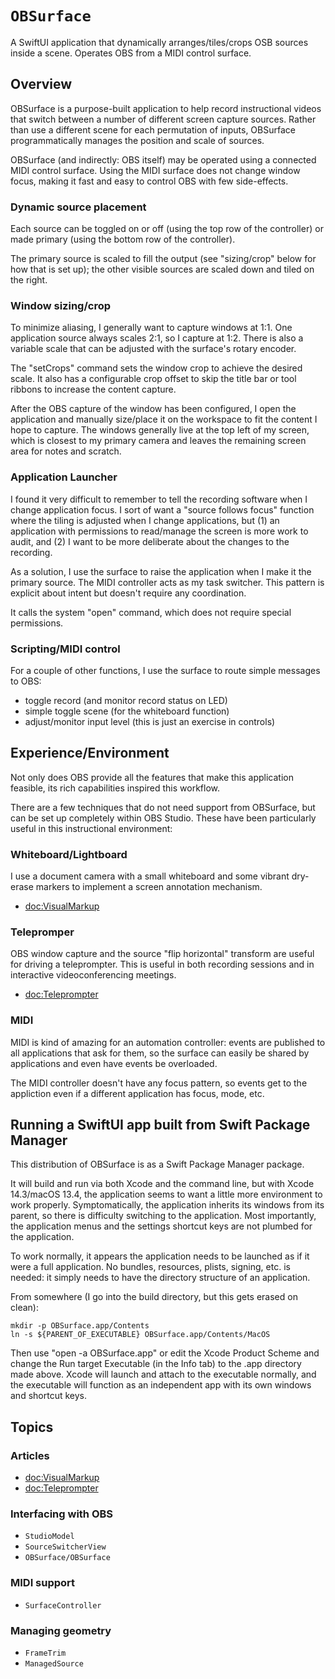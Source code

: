 # ``OBSurface``

A SwiftUI application that dynamically arranges/tiles/crops OSB sources inside a scene.
Operates OBS from a MIDI control surface.


## Overview

OBSurface is a purpose-built application to help record instructional
videos that switch between a number of different screen capture
sources. Rather than use a different scene for each permutation of
inputs, OBSurface programmatically manages the position and scale of
sources.

OBSurface (and indirectly: OBS itself) may be operated using a
connected MIDI control surface. Using the MIDI surface does not change
window focus, making it fast and easy to control OBS with few
side-effects.

### Dynamic source placement

Each source can be toggled on or off (using the top row of the controller)
or made primary (using the bottom row of the controller).

The primary source is scaled to fill the output (see "sizing/crop" below for
how that is set up); the other visible sources are scaled
down and tiled on the right. 


### Window sizing/crop

To minimize aliasing, I generally want to capture windows at 1:1. One
application source always scales 2:1, so I capture at 1:2. There is also a
variable scale that can be adjusted with the surface's rotary encoder.

The "setCrops" command sets the window crop to achieve the desired scale. It
also has a configurable crop offset to skip the title bar or tool ribbons to
increase the content capture.

After the OBS capture of the window has been configured, I open the application
and manually size/place it on the workspace to fit the content I hope to capture.
The windows generally live at the top left of my screen, which is closest to
my primary camera and leaves the remaining screen area for notes and scratch.


### Application Launcher

I found it very difficult to remember to tell the recording software when I
change application focus. I sort of want a "source follows focus" function
where the tiling is adjusted when I change applications, but (1) an application
with permissions to read/manage the screen is more work to audit, and (2) I want
to be more deliberate about the changes to the recording.

As a solution, I use the surface to raise the application when I make it the
primary source. The MIDI controller acts as my task switcher. This pattern
is explicit about intent but doesn't require any coordination.

It calls the system "open" command, which does not require special permissions.


### Scripting/MIDI control

For a couple of other functions, I use the surface to route simple messages to
OBS:

- toggle record (and monitor record status on LED)
- simple toggle scene (for the whiteboard function)
- adjust/monitor input level (this is just an exercise in controls)




## Experience/Environment

Not only does OBS provide all the features that make this application feasible,
its rich capabilities inspired this workflow.

There are a few techniques that do not need support from OBSurface,
but can be set up completely within OBS Studio. These have been
particularly useful in this instructional environment:

### Whiteboard/Lightboard

I use a document camera with a small whiteboard and some vibrant dry-erase
markers to implement a screen annotation mechanism.

- <doc:VisualMarkup>

### Telepromper

OBS window capture and the source "flip horizontal" transform are
useful for driving a teleprompter. This is useful in both recording
sessions and in interactive videoconferencing meetings.

- <doc:Teleprompter>

###  MIDI

MIDI is kind of amazing for an automation controller: events are published to
all applications that ask for them, so the surface can easily be shared by
applications and even have events be overloaded.

The MIDI controller doesn't have any focus pattern, so events get to the
appliction even if a different application has focus, mode, etc.

## Running a SwiftUI app built from Swift Package Manager

This distribution of OBSurface is as a Swift Package Manager package.

It will build and run via both Xcode and the command line, but
with Xcode 14.3/macOS 13.4, the application seems to want a little more
environment to work properly. Symptomatically, the application inherits its
windows from its parent, so there is difficulty switching to the application.
Most importantly, the application menus and the settings shortcut keys
are not plumbed for the application.

To work normally, it appears the application needs to be launched as if it
were a full application. No bundles, resources, plists, signing, etc. is
needed: it simply needs to have the directory structure of an application.

From somewhere (I go into the build directory, but this gets erased on clean):

```
mkdir -p OBSurface.app/Contents
ln -s ${PARENT_OF_EXECUTABLE} OBSurface.app/Contents/MacOS
```

Then use "open -a OBSurface.app" or edit the Xcode Product Scheme
and change the Run target Executable (in the Info tab) to the .app
directory made above. Xcode will launch and attach to the executable
normally, and the executable will function as an independent app with
its own windows and shortcut keys.


## Topics

### Articles

- <doc:VisualMarkup>
- <doc:Teleprompter>

### Interfacing with OBS

- ``StudioModel``
- ``SourceSwitcherView``
- ``OBSurface/OBSurface``

### MIDI support

- ``SurfaceController``

### Managing geometry

- ``FrameTrim``
- ``ManagedSource``

